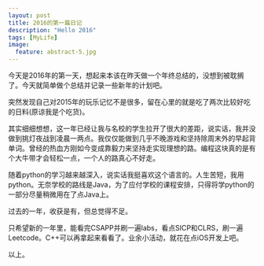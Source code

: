 ```yaml
---
layout: post
title: 2016的第一篇日记
description: "Hello 2016"
tags: [MyLife]
image:
  feature: abstract-5.jpg
---
```


今天是2016年的第一天，想起来本该在昨天做一个年终总结的，没想到被耽搁了。今天就简单做个总结并记录一些新年的计划吧。

突然发现自己对2015年的玩乐记忆不是很多，留在心里的就是吃了两次比较好吃的日料(原谅我是个吃货)。

其实细细想想，这一年已经让我与名校的学生拉开了很大的差距，说实话，我并没做到挑灯夜战到凌晨一两点。我仅仅能做到几乎不晚游戏和坚持除周末外的早起背单词。曾经的热血方刚如今变成靠毅力来坚持走实现理想的路。编程这块真的是有个大牛带才会轻松一点，一个人的路真心不好走。

随着python的学习越来越深入，说实话我挺喜欢这个语言的。人生苦短，我用python。无奈学校的路线是Java，为了应付学校的课程安排，只得将学python的一部分尽量稍微用在了点Java上。

过去的一年，收获是有，但总觉得不足。

只希望新的一年里，能看完CSAPP并刷一遍labs，看点SICP和CLRS，刷一遍Leetcode。C++可以再拿起来看看了。业余小活动，就花在点iOS开发上吧。


以上。